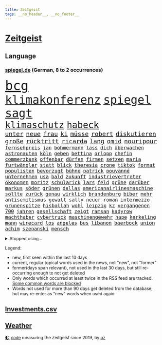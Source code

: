 ```yaml
---
title: Zeitgeist
tags: __no_header__, __no_footer__
---
```


# [Zeitgeist](https://oliz.io/zeitgeist/)

## Language

<h3><a href="https://www.spiegel.de" target="_blank">spiegel.de</a> (German, 8 to 2 occurrences)</h3>
<p style="font-family:monospace">
<span style="font-size:32pt"><a href="news_links.html#bcg" class="new">bcg</a></span>
<br>
<span style="font-size:28pt"><a href="news_links.html#klimakonferenz" class="current">klimakonferenz</a></span>
<span style="font-size:28pt"><a href="news_links.html#spiegel" class="current">spiegel</a></span>
<span style="font-size:28pt"><a href="news_links.html#sagt" class="current">sagt</a></span>
<br>
<span style="font-size:22pt"><a href="news_links.html#klimaschutz" class="current">klimaschutz</a></span>
<span style="font-size:22pt"><a href="news_links.html#habeck" class="current">habeck</a></span>
<br>
<span style="font-size:15pt"><a href="news_links.html#unter" class="current">unter</a></span>
<span style="font-size:15pt"><a href="news_links.html#neue" class="current">neue</a></span>
<span style="font-size:15pt"><a href="news_links.html#frau" class="current">frau</a></span>
<span style="font-size:15pt"><a href="news_links.html#ki" class="current">ki</a></span>
<span style="font-size:15pt"><a href="news_links.html#müsse" class="current">müsse</a></span>
<span style="font-size:15pt"><a href="news_links.html#robert" class="current">robert</a></span>
<span style="font-size:15pt"><a href="news_links.html#diskutieren" class="current">diskutieren</a></span>
<span style="font-size:15pt"><a href="news_links.html#große" class="current">große</a></span>
<span style="font-size:15pt"><a href="news_links.html#rücktritt" class="current">rücktritt</a></span>
<span style="font-size:15pt"><a href="news_links.html#ricarda" class="current">ricarda</a></span>
<span style="font-size:15pt"><a href="news_links.html#lang" class="current">lang</a></span>
<span style="font-size:15pt"><a href="news_links.html#omid" class="current">omid</a></span>
<span style="font-size:15pt"><a href="news_links.html#nouripour" class="current">nouripour</a></span>
<br>
<span style="font-size:12pt"><a href="news_links.html#fernsehpreis" class="new">fernsehpreis</a></span>
<span style="font-size:12pt"><a href="news_links.html#jan" class="current">jan</a></span>
<span style="font-size:12pt"><a href="news_links.html#böhmermann" class="current">böhmermann</a></span>
<span style="font-size:12pt"><a href="news_links.html#lass" class="current">lass</a></span>
<span style="font-size:12pt"><a href="news_links.html#dich" class="current">dich</a></span>
<span style="font-size:12pt"><a href="news_links.html#überwachen" class="current">überwachen</a></span>
<span style="font-size:12pt"><a href="news_links.html#astronauten" class="current">astronauten</a></span>
<span style="font-size:12pt"><a href="news_links.html#köln" class="current">köln</a></span>
<span style="font-size:12pt"><a href="news_links.html#geben" class="current">geben</a></span>
<span style="font-size:12pt"><a href="news_links.html#bettina" class="current">bettina</a></span>
<span style="font-size:12pt"><a href="news_links.html#orlopp" class="new">orlopp</a></span>
<span style="font-size:12pt"><a href="news_links.html#chefin" class="current">chefin</a></span>
<span style="font-size:12pt"><a href="news_links.html#commerzbank" class="current">commerzbank</a></span>
<span style="font-size:12pt"><a href="news_links.html#offenbar" class="current">offenbar</a></span>
<span style="font-size:12pt"><a href="news_links.html#dürfen" class="current">dürfen</a></span>
<span style="font-size:12pt"><a href="news_links.html#firmen" class="current">firmen</a></span>
<span style="font-size:12pt"><a href="news_links.html#setzen" class="current">setzen</a></span>
<span style="font-size:12pt"><a href="news_links.html#maria" class="current">maria</a></span>
<span style="font-size:12pt"><a href="news_links.html#furtwängler" class="current">furtwängler</a></span>
<span style="font-size:12pt"><a href="news_links.html#statt" class="current">statt</a></span>
<span style="font-size:12pt"><a href="news_links.html#blick" class="current">blick</a></span>
<span style="font-size:12pt"><a href="news_links.html#theresia" class="new">theresia</a></span>
<span style="font-size:12pt"><a href="news_links.html#crone" class="new">crone</a></span>
<span style="font-size:12pt"><a href="news_links.html#tiktok" class="current">tiktok</a></span>
<span style="font-size:12pt"><a href="news_links.html#format" class="current">format</a></span>
<span style="font-size:12pt"><a href="news_links.html#populisten" class="current">populisten</a></span>
<span style="font-size:12pt"><a href="news_links.html#bevorzugt" class="current">bevorzugt</a></span>
<span style="font-size:12pt"><a href="news_links.html#bühne" class="current">bühne</a></span>
<span style="font-size:12pt"><a href="news_links.html#patrick" class="current">patrick</a></span>
<span style="font-size:12pt"><a href="news_links.html#pouyanné" class="new">pouyanné</a></span>
<span style="font-size:12pt"><a href="news_links.html#unternehmen" class="current">unternehmen</a></span>
<span style="font-size:12pt"><a href="news_links.html#usa" class="current">usa</a></span>
<span style="font-size:12pt"><a href="news_links.html#bald" class="current">bald</a></span>
<span style="font-size:12pt"><a href="news_links.html#zukunft" class="current">zukunft</a></span>
<span style="font-size:12pt"><a href="news_links.html#industrievertreter" class="new">industrievertreter</a></span>
<span style="font-size:12pt"><a href="news_links.html#ökonomen" class="current">ökonomen</a></span>
<span style="font-size:12pt"><a href="news_links.html#moritz" class="current">moritz</a></span>
<span style="font-size:12pt"><a href="news_links.html#schularick" class="new">schularick</a></span>
<span style="font-size:12pt"><a href="news_links.html#lars" class="current">lars</a></span>
<span style="font-size:12pt"><a href="news_links.html#feld" class="current">feld</a></span>
<span style="font-size:12pt"><a href="news_links.html#grüne" class="current">grüne</a></span>
<span style="font-size:12pt"><a href="news_links.html#darüber" class="current">darüber</a></span>
<span style="font-size:12pt"><a href="news_links.html#markus" class="current">markus</a></span>
<span style="font-size:12pt"><a href="news_links.html#söder" class="current">söder</a></span>
<span style="font-size:12pt"><a href="news_links.html#grünen" class="current">grünen</a></span>
<span style="font-size:12pt"><a href="news_links.html#dallas" class="new">dallas</a></span>
<span style="font-size:12pt"><a href="news_links.html#americanairlinesmaschine" class="new">americanairlinesmaschine</a></span>
<span style="font-size:12pt"><a href="news_links.html#sollte" class="current">sollte</a></span>
<span style="font-size:12pt"><a href="news_links.html#zurück" class="current">zurück</a></span>
<span style="font-size:12pt"><a href="news_links.html#genau" class="current">genau</a></span>
<span style="font-size:12pt"><a href="news_links.html#wirklich" class="current">wirklich</a></span>
<span style="font-size:12pt"><a href="news_links.html#brandenburg" class="current">brandenburg</a></span>
<span style="font-size:12pt"><a href="news_links.html#biber" class="new">biber</a></span>
<span style="font-size:12pt"><a href="news_links.html#mehr" class="current">mehr</a></span>
<span style="font-size:12pt"><a href="news_links.html#antisemitismus" class="current">antisemitismus</a></span>
<span style="font-size:12pt"><a href="news_links.html#gewalt" class="current">gewalt</a></span>
<span style="font-size:12pt"><a href="news_links.html#sally" class="new">sally</a></span>
<span style="font-size:12pt"><a href="news_links.html#neuer" class="current">neuer</a></span>
<span style="font-size:12pt"><a href="news_links.html#roman" class="current">roman</a></span>
<span style="font-size:12pt"><a href="news_links.html#intermezzo" class="new">intermezzo</a></span>
<span style="font-size:12pt"><a href="news_links.html#grünenspitze" class="new">grünenspitze</a></span>
<span style="font-size:12pt"><a href="news_links.html#hisbollah" class="current">hisbollah</a></span>
<span style="font-size:12pt"><a href="news_links.html#wohl" class="current">wohl</a></span>
<span style="font-size:12pt"><a href="news_links.html#leipzig" class="current">leipzig</a></span>
<span style="font-size:12pt"><a href="news_links.html#kz" class="current">kz</a></span>
<span style="font-size:12pt"><a href="news_links.html#vergangenen" class="current">vergangenen</a></span>
<span style="font-size:12pt"><a href="news_links.html#700" class="current">700</a></span>
<span style="font-size:12pt"><a href="news_links.html#jahren" class="current">jahren</a></span>
<span style="font-size:12pt"><a href="news_links.html#gesellschaft" class="current">gesellschaft</a></span>
<span style="font-size:12pt"><a href="news_links.html#zeigt" class="current">zeigt</a></span>
<span style="font-size:12pt"><a href="news_links.html#ramsan" class="current">ramsan</a></span>
<span style="font-size:12pt"><a href="news_links.html#kadyrow" class="current">kadyrow</a></span>
<span style="font-size:12pt"><a href="news_links.html#machthaber" class="current">machthaber</a></span>
<span style="font-size:12pt"><a href="news_links.html#cybertruck" class="current">cybertruck</a></span>
<span style="font-size:12pt"><a href="news_links.html#maschinengewehr" class="new">maschinengewehr</a></span>
<span style="font-size:12pt"><a href="news_links.html#hape" class="new">hape</a></span>
<span style="font-size:12pt"><a href="news_links.html#kerkeling" class="new">kerkeling</a></span>
<span style="font-size:12pt"><a href="news_links.html#mann" class="current">mann</a></span>
<span style="font-size:12pt"><a href="news_links.html#wirecard" class="current">wirecard</a></span>
<span style="font-size:12pt"><a href="news_links.html#los" class="current">los</a></span>
<span style="font-size:12pt"><a href="news_links.html#angeles" class="current">angeles</a></span>
<span style="font-size:12pt"><a href="news_links.html#bus" class="current">bus</a></span>
<span style="font-size:12pt"><a href="news_links.html#libanon" class="current">libanon</a></span>
<span style="font-size:12pt"><a href="news_links.html#baerbock" class="current">baerbock</a></span>
<span style="font-size:12pt"><a href="news_links.html#union" class="current">union</a></span>
<span style="font-size:12pt"><a href="news_links.html#achim" class="new">achim</a></span>
<span style="font-size:12pt"><a href="news_links.html#szepanski" class="new">szepanski</a></span>
<span style="font-size:12pt"><a href="news_links.html#mensch" class="current">mensch</a></span>
</p>
<details>
<summary>Stopped using...</summary>
<p class="former" style="font-size:12pt">
energien(1434) entscheidungen(1434) funktionieren(1434) himmel(1434) beschäftigt(1433) unabhängige(1433) carsten(1432) genannt(1432) widerspricht(1432) beispielen(1431) fanden(1431) kolumnist(1431) kraftvoll(1431) prüfung(1431) schildert(1431) senat(1431) übersicht(1431) antreten(1430) beamte(1430) hätten(1430) journalisten(1430) nachfolge(1430) positiv(1430) verpflichtet(1430) führende(1429) halle(1429) normal(1429) theater(1429) turnier(1429) verschärfen(1429) vorschlag(1429) 2017(1428) 33(1428) gegenseitig(1428) geschickt(1428) mahnt(1428) uspräsidenten(1428) bsc(1427) co₂(1427) geworfen(1427) halben(1427) hertha(1427) künftigen(1427) sturm(1427) versorgt(1427) bochum(1426) ebenfalls(1426) klaren(1426) vergeben(1426) behörde(1425) jury(1425) teilnehmen(1425) west(1425) alpen(1424) augsburg(1424) interesse(1424) mütter(1424) rand(1424) unterschiedlich(1424) ausfallen(1423) favoriten(1423) mieter(1423) schwierigkeiten(1423) torhüter(1423) trennen(1423) begann(1422) entscheidenden(1422) manuel(1422) mediziner(1422) untersuchen(1422) abgehört(1421) unbedingt(1421) verursacht(1421) bestimmten(1420) drohungen(1420) ermittlern(1420) leitet(1420) orbán(1420) strecke(1420) viktor(1420) sinn(1419) anschließend(1418) warschau(1418) schottland(1417) südafrika(1417) kontakte(1415) nutzer(1415) schauen(1415) visier(1415) deals(1414) pflanzen(1414) satz(1414) verpasst(1414) vorsprung(1414) spannungen(1412) warm(1412) bezahlen(1411) haushalte(1411) spenden(1410) weckt(1410) gefangene(1409) einreise(1408) einschränkungen(1407) mecklenburgvorpommern(1407) handel(1406) aufhalten(1405) händler(1405) not(1405) schneider(1405) vorgelegt(1405) hilfen(1402) verkehr(1400) hoffnungen(1398) aufgefunden(1397) kokain(1396) koalitionspartner(1391) smartphones(1389) identität(1386) kandidatur(1386) überfall(1379) festgesetzt(1341) dankt(1340) niederländer(1330) lehrerin(1307) vormarsch(1299) klimaaktivisten(1220) müll(1185) zentralbank(1174) gesund(1126) kuriose(1125) umkämpften(1116) erkrankte(1112) moderner(1108) stehlen(1101) diebe(1090) entlasten(1087) roth(1038) fußballs(1029) airlines(1027) dutzenden(1018) finnland(1006) invasion(1003) verabschieden(1003) kompromiss(1001) natürlich(1001) kanzlers(988) fördern(983) gefechte(983) symbol(982) hochzeit(980) genehmigt(974) emotionalen(946) ergeben(943) verwaltung(937) transparenz(936) lücken(921) 34(898) lindners(896) fox(888) wiederaufbau(888) verzweiflung(842) japanische(834) ausbauen(833) 86(811) trans(801) extra(792) folgten(790) toilette(778) antony(774) drohnenangriff(772) studentin(757) raten(756) studieren(755) überreste(740) begegnung(714) staatsanwalt(703) verurteilten(690) parallel(679) verehrt(678) billigt(674) uskonzern(671) gleise(664) überlebende(650) airbus(642) gestalten(640) vorbereitung(636) madonna(635) verwendet(626) vermögen(601) miete(599) getragen(595) baden(591) neunzigerjahren(591) bremst(589) ausgerufen(588) berge(587) jäger(582) verschleppt(582) alonso(567) ausschluss(566) zogen(556) stürzten(552) rio(550) tragischen(549) anlagen(543) dringen(537) 40jähriger(536) umsetzen(534) arbeitskräfte(531) bier(531) denkmal(531) unterschiede(530) konkurrent(529) spiegeltalk(528) bundesligist(525) diplomatische(524) glas(519) kleinflugzeug(515) gewalttaten(514) schottischen(511) hoeneß(510) luxus(503) ost(503) horror(502) sichere(502) straßenverkehr(495) seniorin(492) parteitag(491) fossile(479) vorgenommen(477) beckenbauer(467) henry(460) sizilien(459) indischer(454) basis(443) durchgreifen(442) steve(439) werner(429) dfbfrauen(427) diskriminierung(421) palästinensischen(419) heim(418) palästinensische(418) spdchef(418) perfide(417) eauto(416) klassische(416) brutaler(415) seele(413) juristin(411) froh(410) winfried(408) albtraum(403) belohnt(403) tunnel(401) geprüft(398) parlamentswahl(397) erschweren(395) erwischte(395) gedreht(395) verschlechtert(393) debütant(392) kranke(392) ausnahmezustand(391) winde(390) angefahren(388) dauerte(387) militärhilfe(387) xabi(386) schrecklichen(385) frank(384) wahrzeichen(378) bargeld(374) campus(371) kneipen(371) wohnviertel(371) beute(368) heutigen(368) block(363) zypern(363) rotes(358) vorgang(357) aserbaidschan(356) bunt(356) verfahrens(355) harsche(354) noten(354) auftritte(353) organisatoren(350) isst(349) mützenich(347) rage(347) strafgerichtshof(346) volle(345) gerald(344) teslachef(344) grenzregion(342) flüchtig(339) bahnsteig(336) ddr(334) gerechnet(332) tennisspieler(330) intern(329) kundgebung(325) versuche(323) leistete(321) stadien(316) mentale(313) bezahlkarte(311) herbe(310) belgischen(308) rafah(305) anerkennen(303) via(303) hilfslieferungen(301) künftige(301) südlichen(301) positioniert(300) verwenden(297) signalisiert(296) ukrainehilfe(296) eigenem(294) fußballspieler(294) zeitgemäß(294) copa(293) manch(293) barbara(292) aufzeichnungen(291) doppelter(291) erlässt(291) erfolgsserie(287) getrunken(286) produzent(285) ostdeutschen(283) joel(281) bernd(280) fach(277) chan(276) dr(276) junis(276) verhelfen(276) einverstanden(274) raketenangriff(272) usdemokraten(272) unruhen(271) falls(270) wackelt(269) flagge(266) agentur(261) ostdeutsche(261) 68(260) finanzen(259) reparieren(259) interessieren(258) füllen(257) rauch(257) schimpft(257) übernommen(257) playoffs(255) stromausfall(254) alkoholkonsum(252) meeresspiegel(249) spekulationen(248) carl(247) herber(247) besonderes(245) öffnete(245) droge(243) hausbesitzer(243) kreise(242) flugzeugs(239) passagier(238) gesetzliche(237) ruiniert(237) house(234) triebwerk(232) zählte(232) b(231) seoul(231) browser(230) haag(225) rot(225) entscheidender(223) gratuliert(222) spione(222) reihenweise(220) finanzielle(219) spottet(219) jonas(217) leichnam(214) konflikts(213) great(212) unfair(212) angehoben(211) harvey(211) politikum(211) albion(209) unterrichtet(209) wgzimmerpreise(209) gefälschter(206) grünenchef(204) inhalt(204) umgekehrt(204) vizepräsidentin(203) kreuzfahrtschiff(202) gefeuert(200) innerlich(200) produkten(200) klettern(199) starkoch(199) verbraucherschutz(199) bundesstraße(196) homosexualität(195) kehl(195) verlässlicher(195) 17jähriger(194) potter(194) reklamiert(194) schätzt(194) kostüm(193) virus(193) auszeit(191) handlungen(190) rasch(190) à(190) rheinmetall(189) usvizepräsidentin(188) wahlkampfveranstaltung(188) dortmunds(187) gewitter(187) misslingt(187) bezahlte(186) held(186) mitmachen(186) sprang(186) harrison(185) bulgarien(184) promille(184) tasche(184) hochstapler(183) lud(183) sorgerecht(182) restaurant(181) scheidung(181) fsb(180) eingestochen(178) fehlern(178) internen(178) küken(178) schnellste(177) einschränkung(176) fing(176) gegenstand(176) pole(176) gates(175) wahren(175) abgespielt(174) gummibärchen(174) philosophie(173) 18jährigen(172) altersvorsorge(172) montenegro(172) verachtung(171) westdeutschland(171) gleisbett(170) gelöscht(169) gesunde(169) vielfach(169) betonen(168) kapitalismus(168) khamenei(168) trinkwasser(168) akademische(167) 2003(166) cybersicherheit(166) kinohit(166) schnelles(166) auftreten(164) applaus(163) gruß(163) lasse(163) präsidentschaftskandidaten(163) rechtsradikale(163) populismus(162) rekorde(162) vorschriften(162) massenprotesten(161) bewerbung(159) camping(158) paket(158) riskante(158) wehrmacht(158) abrücken(157) mysteriöses(157) sammelklage(157) rüstungskonzern(156) stephanie(155) thc(155) vorgezogenen(155) tennisspielerin(154) parlaments(153) ausprobiert(152) baron(152) bewusstsein(152) tierreich(152) boykottieren(151) therapie(151) wohngebiet(151) absolut(149) neoliberalen(149) störer(149) techniken(149) türen(149) 1974(148) gesenkt(148) jenny(148) podcastserie(148) leichten(147) uswaffen(147) absichern(145) bündnisse(145) elektromobilität(145) kirchen(145) süditalien(145) tu(145) figuren(144) abonnenten(142) aufräumarbeiten(142) bart(142) zivilgesellschaft(142) bereut(141) grandiosen(141) konstellation(141) randaliert(140) wirtschaftspolitik(140) brighton(139) hove(139) avancierte(138) erholen(138) töchtern(138) 68jährige(137) atomenergiebehörde(137) aufbau(137) lachgas(137) quält(137) serienmörder(137) kampfjet(136) messerangreifer(135) aufgebrochen(134) geparktes(134) prämien(134) ungewollt(134) zinswende(134) andernorts(133) evakuieren(133) genf(133) betrachtet(132) begegnungen(131) elfmeterschießen(131) fuchs(131) fürchtete(131) vorgeht(131) sportwissenschaftler(129) angeschlagenen(128) rafael(128) denkwürdigen(127) indiana(127) jubelten(127) sexszenen(127) engagierte(126) georgiens(126) unbekannt(126) verbessert(126) neunjährigen(125) knackt(124) räume(124) wirt(123) bluthund(122) packt(122) prinzip(122) beliebtesten(121) sammelten(120) begrenzten(119) enkel(119) entgegenzusetzen(119) schlacht(119) vodafone(119) mitgliedschaft(118) vermeidbar(118) europameister(117) mitgefühl(117) birgt(116) ego(116) mieser(116) stationierung(116) rechtfertigen(115) zahnarzt(115) anliegen(114) nachdenken(114) polarisiert(114) stadtwerke(114) vertreibt(114) endgültigen(113) ham(113) reus(113) asche(112) umzug(112) kluft(111) notorisch(111) juan(110) krankenhausreif(110) wahlkämpfer(110) parteitagsrede(109) geprügelt(108) komme(108) bizarren(107) haie(107) dauereinsatz(106) überfluss(106) feindbild(105) inszenieren(105) nirgendwo(105) plädoyer(105) weicht(105) überraschungen(105) inne(103) schulze(103) svenja(103) ubahnen(103) verbrenneraus(103) emilia(102) giftigen(102) ifoumfrage(102) s(102) stich(102) wichtigster(102) fußballspiele(101) geldes(101) liiert(101) trashtv(101) alpinisten(100) doktor(99) dozenten(99) kanton(99) cheftrainer(98) gewahrsam(98) regierungspartei(98) vergeltungsangriff(98) streitthema(97) waschbären(97) weltberühmt(97) weltbild(97) klimaneutral(96) linearen(96) sinwar(96) zugezogen(96) illusionen(95) kletterer(95) kürzung(95) schweizerischen(95) anspielung(94) knaus(94) anke(93) gerichtsurteil(93) hinein(93) sicherheitsberater(93) türkischer(93) dwd(92) erdrutschen(92) kabeltv(92) kryptowährungen(92) pokalsieg(92) autogramm(91) cockpit(91) fett(91) fitness(91) haushaltseinigung(91) pcs(91) rekordsumme(91) verhängnisvollen(91) amal(90) ausgebrannt(90) doppelspitze(90) eignen(90) existieren(90) feuerwerkskörper(90) haftantritt(90) heiterkeit(90) lockert(90) politikers(90) schwindender(90) spielzeit(90) geschlossener(89) hagelkörner(89) herum(89) klassenkampf(89) anerkannt(88) autonome(88) blauen(88) führer(88) getrennte(88) hut(88) lauern(88) matthew(88) regierungsbeteiligung(88) symbolischen(88) traurige(88) verspielte(88) mangelnder(87) romy(87) spielberechtigung(87) vorarlberg(87) bestrafung(86) einreisebestimmungen(86) erstligisten(86) kravitz(86) lügt(86) verheerender(86) exgeneral(85) friedlicher(85) hospitalschauspieler(85) verarbeiten(85) wactor(85) aufgeht(84) freiheitsstrafen(84) kopfhörer(84) kostengründen(84) lobes(84) streifen(84) verpflichtend(84) 28jähriger(83) 60jährige(83) familienmitglieder(83) grenzwerte(83) mitmachaktionen(83) richterspruch(83) ruhnert(83) unterschrieb(83) zuerst(83) ägyptischen(83) aufgetreten(82) co₂ausstoß(82) habt(82) rossmann(82) zuge(82) fehlanzeige(81) kremlnahe(81) obamas(81) stellenausschreibung(81) vielfalt(81) aufrufbar(80) bester(80) leopard(80) narendra(80) bestohlen(79) dinosaurier(79) entgegensetzen(79) gesteuert(79) giulia(79) kräftige(79) tabuthema(79) auferlegten(78) engagiert(78) foundation(78) herein(78) indische(78) intensiver(78) kletterte(78) umspannwerk(78) abgelöst(77) autolobby(77) dingen(77) reichste(77) schätzung(77) ssv(77) abholen(76) ausländerfeindliche(76) bitcoin(76) foodwatch(76) gesunkener(76) kriegsgebiet(76) rivale(76) schildern(76) jemandem(75) mannheimer(75) bergauf(74) duschen(74) einzelhandel(74) grob(74) mittendrin(74) nahostreise(74) schillerndsten(74) sonos(74) sprangen(74) 33jähriger(73) einziges(73) englands(73) entwicklungsministerin(73) raue(73) weiterspielen(73) beraubt(72) dame(72) kennengelernt(72) kurioser(72) nuri(72) spitzengespräch(72) tiktokhype(72) vollständiger(72) wärmewende(72) überprüfung(72) şahin(72) aggressiven(71) dramatisches(71) sprengung(71) strategiewechsel(71) verstörend(71) zeitplan(71) boba(70) fabian(70) hürzeler(70) ian(70) jagte(70) mob(70) quadrat(70) santiago(70) steuerberater(70) vermummte(70) bautzen(69) halter(69) handvoll(69) oh(69) westdeutsche(69) boomer(68) gefährlichste(68) gesprächsstoff(68) small(68) vordergrund(68) fahrendem(67) fauci(67) robotern(67) rücknahme(67) schwangerschaften(67) abwegiger(66) handynetz(66) lebe(66) steakhauserbin(66) ausreisepflichtigen(65) banker(65) drehten(65) friseur(65) i̇lkay(65) reanimation(65) wütende(65) bootsausflug(64) ertrunken(64) gefehlt(64) kirmes(64) kümmert(64) offenem(64) unermüdlich(64) 3500(63) belarussen(63) bootsunglück(63) feiergesellschaft(63) kernkraftwerk(63) müdigkeit(63) pilger(63) qualifying(63) segelboot(63) stillgelegt(63) bondgirl(62) csd(62) icezüge(62) sir(62) wahrscheinlicher(62) warfen(62) zurückgebracht(62) dfbpräsident(61) erwiesen(61) geflohener(61) genügen(61) luxusjacht(61) neuendorf(61) absolutes(60) griechischer(60) halt(60) kampfpause(60) milliardären(60) mitspielern(60) wählten(60) 88(59) geschenktes(59) gezerrt(59) gondeln(59) indiens(59) kartoffeln(59) löschte(59) massen(59) schalten(59) drogendelikte(58) erotik(58) kuriosen(58) lernten(58) mehrfamilienhauses(58) obstplantage(58) sommers(58) weltpremiere(58) angekündigte(57) berufsgruppe(57) fehlentscheidung(57) jupiter(57) lacht(57) länderspiele(57) unberührt(57) bargeldloses(56) bundesarbeitsgericht(56) entgehen(56) hochzeitsgäste(56) hunderter(56) neudelhi(56) ostfriesland(56) werten(56) währenddessen(56) ach(55) rentenlücke(55) teilrepublik(55) treffe(55) zerstörten(55) kandidieren(54) parteitags(54) tirol(54) ökostrom(54) massenpanik(53) schwacher(53) stade(53) wohnungsmarkt(53) favorisierten(52) kalkül(52) mannschaften(52) passgenaue(52) phantom(52) schmecken(52) wohle(52) ausgewogene(51) brilliert(51) kohlekraftwerk(51) milliardärs(51) reeves(51) russell(51) spielberg(51) verspürt(51) zuversicht(51) bemühungen(50) glücklicher(50) präzedenzfall(50) unnötigen(50) verfolgten(50) derart(49) ersticht(49) erzeugen(49) passant(49) störaktion(49) absurden(48) beinhalten(48) erntete(48) getränke(48) gewalttätig(48) kühltürme(48) mails(48) relevanz(48) schiene(48) brannten(47) judith(47) lukrativen(47) romance(47) ungemütlich(47) vorjahressiegerin(47) ölbranche(47) 109(46) 247(46) abwärtsspirale(46) biograf(46) hochsprung(46) sorgfältig(46) streikt(46) vermisstes(46) vorläufige(46) gehweg(45) pascal(45) suchtgefahr(45) titelverteidigerin(45) zweifellos(45) ostbeauftragte(44) ostbeauftragter(44) umarmungen(44) ausgestellt(43) extinction(43) mechernich(43) orbáns(43) teilweisen(43) gelbes(42) minen(42) spiegelreporterin(42) aufbruchstimmung(41) eindringen(41) gefängnisse(41) linkenspitze(41) events(40) israelhass(40) moderiert(40) morde(40) nationalität(40) privatjets(40) regierungsbeteiligungen(40) schmutzig(40) vizekandidat(40) zukommt(40) angesteckt(39) bond(39) doug(39) vitaminen(39) zweck(39) längen(38) neidisch(38) ordnen(38) schau(38) vereinbart(38) benutzen(37) keanu(37) milwaukee(37) pakistans(37) tiktoktrend(37) wunschspieler(37) charmanter(36) fernsehens(36) gentleman(36) iron(36) maiden(36) pitzke(36) umweltorganisationen(36) ungern(36) unwetterschäden(36) zuschuss(36) erwärmung(35) hassten(35) lehrt(35) losging(35) digitales(34) ernte(34) gepostet(34) prix(34) befeuern(33) bescheinigt(33) brauchte(33) quasi(33) unomission(33) verfall(33) vorbehalten(33) 60jähriger(32) gigantisches(32) personalwechsel(32) verdoppeln(32) 1943(31) auszeiten(31) blauzungenkrankheit(31) dusche(31) geschwindigkeit(31) kreta(31) rinder(31) rückschläge(31) valentina(31) vermeintlicher(31) wagners(31) architekt(30) dschungel(30) knallhart(30) krönungsmesse(30) menschlicher(30) schleusen(30) streits(30) irgendetwas(29) schutzstatus(29) siedler(29) user(29) zwillinge(29) gesamtklassement(28) neumünster(28) roadtrip(28) uswirtschaft(28) verbrennungsmotor(28) 120000(27) 800000(27) ampelkrise(27) geschirrspüler(27) lobeshymnen(27) meme(27) verfängt(27) ehrlich(26) gesten(26) glatzeder(26) hang(26) michelle(26) olympiasilber(26) politologin(26) rebell(26) spdaußenpolitiker(26) umfragewerte(26) dan(25) fuad(25) gendersternchen(25) klischees(25) murdochs(25) rupert(25) segelschiff(25) shukr(25) unterfranken(25) urteilt(25) weint(25) anwältin(24) barsinghausen(24) einsatzwagen(24) erfunden(24) hamaschef(24) klimaproteste(24) sämtliche(24) traditionelle(24) unterhaltsam(24) verabredet(24) weißer(24) zurückdrehen(24) chronisch(23) halberstadt(23) halfen(23) kalifornischen(23) pfleger(23) regimekritiker(23) rennens(23) schönheitsideal(23) sportwettenanbieter(23) 1924(22) ceo(22) gleichnamige(22) obdachlose(22) status(22) dunkel(21) embargo(21) furchner(21) gendern(21) irmgard(21) konzentrationslager(21) kzsekretärin(21) nelles(21) oppositionspartei(21) schäfer(21) stutthof(21) wespen(21) augenzeuge(20) besteigen(20) felssturz(20) körpers(20) lukaschenko(20) stabhochsprung(20) aufgegeben(19) aufmarsch(19) begnadigt(19) meldungen(19) einreichen(18) emhoff(18) engelke(18) gleichermaßen(18) hadern(18) sturmböe(18) verfassungsbeschwerde(18) viermal(18) vorgedrungen(18) würzburg(18) yahya(18) youtubekanal(18) kokainaffäre(17) unsicherheiten(17) warschauer(17) 26jähriger(16) bränden(16) charts(16) harris'(16) olympiagold(16) parteiführung(16) vizepräsidentschaftskandidaten(16) wissenstest(16) ermordung(15) flieht(15) geflohenen(15) preisgeld(15) süchtig(15) unterhaltung(15) versenkt(15) 103(14) blutspenden(14) einbrechen(14) filmrolle(14) gebauten(14) kuh(14) stichelt(14) diplomaten(13) mandanten(13) 82(12) bewusstlos(12) düfte(12) pointen(12) tobte(12) dürr(11) fdpfraktionschef(11) geschlechterdebatte(11) me/cfs(11) ops(11) ukraineoffensive(11)
</p>
</details>
<p>Legend:
<ul>
<li><span class="new">new</span>, first seen within the last 10 days</li>
<li><span class="current">current</span>, regular topical words used in the news, not "new", not "former"</li>
<li><span class="former">former(days span relevant)</span>, not used in the last 30 days, but still re-occurring enough to not get deleted</li>
<li>Only words which occurred at least twice in the RSS feed are tracked. <a href="language/filters.py">Some common words are blocked</a></li>
<li>Words not used for more than 90 days get deleted from the database, but may re-enter as "new" words when used again</li>
</ul>
</p>

## [Investments](investments.html)[.csv](investments.csv)

## [Weather](weather.html)

<footer>
<a href="javascript:toggleTheme()" class="nav">🌓</a>
<a href="https://github.com/ooz/zeitgeist">code</a> measuring the Zeitgeist since 2019, by <a href="https://oliz.io">oz</a>
</footer>
